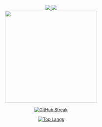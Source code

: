 <div id="header" align="center">
  <div id="badges">
    <a href="https://vk.com/mafffinn" rel="nofollow">
        <img src="https://img.shields.io/badge/VK-informational?style=flat&amp;logo=VK&amp;color=0077FF" style="max-width: 100%;">
    </a>
    <a href="https://t.me/macmafin_17" rel="nofollow">
    <img src="https://img.shields.io/badge/Telegram-informational?style=flat&amp;logo=Telegram&amp;color=26A5E4" style="max-width: 100%;">
    </a>
</div>
<img src="https://komarev.com/ghpvc/?username=mafin1799&style=flat-square&color=blue" alt=""/>
</div>
<div align="center">
  <img src="https://media0.giphy.com/media/QVreOR83Fgr67g2WFJ/giphy.gif?cid=790b7611e35cced5a3a7667b66ac8a1f2d671fb4cc8f4fdc&rid=giphy.gif&ct=g" 
  width="300" height="300"/>
  
  [![GitHub Streak](http://github-readme-streak-stats.herokuapp.com?user=mafin1799&theme=light&background=ffffff)](https://git.io/streak-stats)
</div>
<div align="center">
  
[![Top Langs](https://github-readme-stats.vercel.app/api/top-langs/?username=mafin1799&layout=compact&theme=vision-friendly-light)](https://github.com/anuraghazra/github-readme-stats)
</div>
